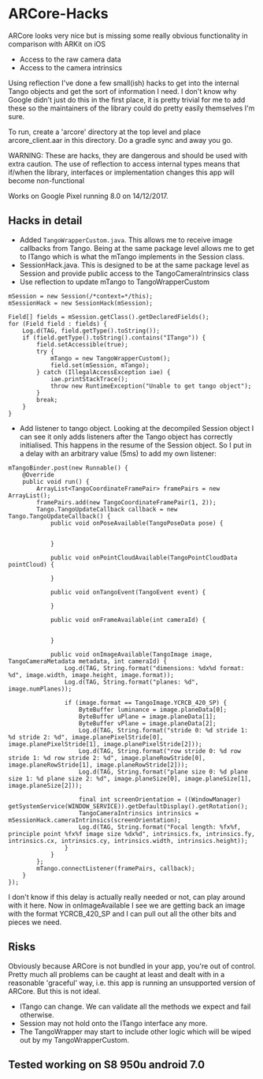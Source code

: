 # ARCore-Hacks

ARCore looks very nice but is missing some really obvious functionality in comparison with ARKit on iOS

* Access to the raw camera data
* Access to the camera intrinsics

Using reflection I've done a few small(ish) hacks to get into the internal Tango objects and get the sort of information I need. I don't know why Google didn't just do this in the first place, it is pretty trivial for me to add these so the maintainers of the library could do pretty easily themselves I'm sure.

To run, create a 'arcore' directory at the top level and place arcore_client.aar in this directory. Do a gradle sync and away you go.

WARNING: These are hacks, they are dangerous and should be used with extra caution. The use of reflection to access internal types means that if/when the library, interfaces or implementation changes this app will become non-functional

Works on Google Pixel running 8.0 on 14/12/2017.

## Hacks in detail

* Added `TangoWrapperCustom.java`. This allows me to receive image callbacks from Tango. Being at the same package level allows me to get to ITango which is what the mTango implements in the Session class.
* SessionHack.java. This is designed to be at the same package level as Session and provide public access to the TangoCameraIntrinsics class
* Use reflection to update mTango to TangoWrapperCustom

```
mSession = new Session(/*context=*/this);
mSessionHack = new SessionHack(mSession);

Field[] fields = mSession.getClass().getDeclaredFields();
for (Field field : fields) {
    Log.d(TAG, field.getType().toString());
    if (field.getType().toString().contains("ITango")) {
        field.setAccessible(true);
        try {
            mTango = new TangoWrapperCustom();
            field.set(mSession, mTango);
        } catch (IllegalAccessException iae) {
            iae.printStackTrace();
            throw new RuntimeException("Unable to get tango object");
        }
        break;
    }
}
```
* Add listener to tango object. Looking at the decompiled Session object I can see it only adds listeners after the Tango object has correctly initialised. This happens in the resume of the Session object. So I put in a delay with an arbitrary value (5ms) to add my own listener:

```
mTangoBinder.post(new Runnable() {
    @Override
    public void run() {
        ArrayList<TangoCoordinateFramePair> framePairs = new ArrayList();
        framePairs.add(new TangoCoordinateFramePair(1, 2));
        Tango.TangoUpdateCallback callback = new Tango.TangoUpdateCallback() {
            public void onPoseAvailable(TangoPoseData pose) {


            }

            public void onPointCloudAvailable(TangoPointCloudData pointCloud) {

            }

            public void onTangoEvent(TangoEvent event) {

            }

            public void onFrameAvailable(int cameraId) {


            }

            public void onImageAvailable(TangoImage image, TangoCameraMetadata metadata, int cameraId) {
                Log.d(TAG, String.format("dimensions: %dx%d format: %d", image.width, image.height, image.format));
                Log.d(TAG, String.format("planes: %d", image.numPlanes));

                if (image.format == TangoImage.YCRCB_420_SP) {
                    ByteBuffer luminance = image.planeData[0];
                    ByteBuffer uPlane = image.planeData[1];
                    ByteBuffer vPlane = image.planeData[2];
                    Log.d(TAG, String.format("stride 0: %d stride 1: %d stride 2: %d", image.planePixelStride[0], image.planePixelStride[1], image.planePixelStride[2]));
                    Log.d(TAG, String.format("row stride 0: %d row stride 1: %d row stride 2: %d", image.planeRowStride[0], image.planeRowStride[1], image.planeRowStride[2]));
                    Log.d(TAG, String.format("plane size 0: %d plane size 1: %d plane size 2: %d", image.planeSize[0], image.planeSize[1], image.planeSize[2]));

                    final int screenOrientation = ((WindowManager) getSystemService(WINDOW_SERVICE)).getDefaultDisplay().getRotation();
                    TangoCameraIntrinsics intrinsics = mSessionHack.cameraIntrinsics(screenOrientation);
                    Log.d(TAG, String.format("Focal length: %fx%f, principle point %fx%f image size %dx%d", intrinsics.fx, intrinsics.fy, intrinsics.cx, intrinsics.cy, intrinsics.width, intrinsics.height));
                }
            }
        };
        mTango.connectListener(framePairs, callback);
    }
});
```

I don't know if this delay is actually really needed or not, can play around with it here.
Now in onImageAvailable I see we are getting back an image with the format YCRCB_420_SP and I can pull out all the other bits and pieces we need.

## Risks

Obviously because ARCore is not bundled in your app, you're out of control. Pretty much all problems can be caught at least and dealt with in a reasonable 'graceful' way, i.e. this app is running an unsupported version of ARCore. But this is not ideal.
* ITango can change. We can validate all the methods we expect and fail otherwise.
* Session may not hold onto the ITango interface any more.
* The TangoWrapper may start to include other logic which will be wiped out by my TangoWrapperCustom.



## Tested working on S8 950u android 7.0
